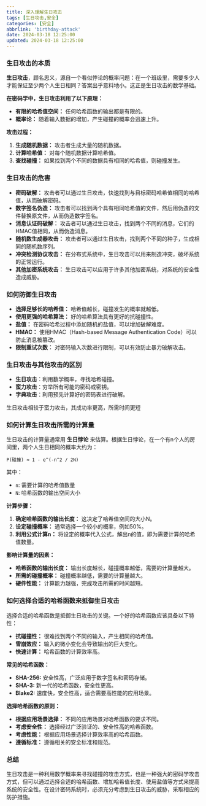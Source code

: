 ```yaml
---
title: 深入理解生日攻击
tags: [生日攻击,安全]
categories: [安全]
abbrlink: 'birthday-attack'
date: 2024-03-18 12:25:00
updated: 2024-03-18 12:25:00
---
```


### 生日攻击的本质

**生日攻击**，顾名思义，源自一个看似悖论的概率问题：在一个班级里，需要多少人才能保证至少两个人生日相同？答案出乎意料地小。这正是生日攻击的数学基础。

**在密码学中，生日攻击利用了以下原理：**

* **有限的哈希值空间：** 任何哈希函数的输出都是有限的。
* **概率论：** 随着输入数据的增加，产生碰撞的概率会迅速上升。

**攻击过程：**

1. **生成随机数据：** 攻击者生成大量的随机数据。
2. **计算哈希值：** 对每个随机数据计算哈希值。
3. **查找碰撞：** 如果找到两个不同的数据具有相同的哈希值，则碰撞发生。

### 生日攻击的危害

* **密码破解：** 攻击者可以通过生日攻击，快速找到与目标密码哈希值相同的哈希值，从而破解密码。
* **数字签名伪造：** 攻击者可以找到两个具有相同哈希值的文件，然后用伪造的文件替换原文件，从而伪造数字签名。
* **消息认证码破解：** 攻击者可以通过生日攻击，找到两个不同的消息，它们的HMAC值相同，从而伪造消息。
* **随机数生成器攻击：** 攻击者可以通过生日攻击，找到两个不同的种子，生成相同的随机数序列。
* **冲突检测协议攻击：** 在分布式系统中，生日攻击可以用来制造冲突，破坏系统的正常运行。
* **其他加密系统攻击：** 生日攻击可以应用于许多其他加密系统，对系统的安全性造成威胁。

### 如何防御生日攻击

* **选择足够长的哈希值：** 哈希值越长，碰撞发生的概率就越低。
* **使用更强的哈希算法：** 好的哈希算法具有更好的抗碰撞性。
* **盐值：** 在密码哈希过程中添加随机的盐值，可以增加破解难度。
* **HMAC：** 使用HMAC（Hash-based Message Authentication Code）可以防止消息被篡改。
* **限制重试次数：** 对密码输入次数进行限制，可以有效防止暴力破解攻击。

### 生日攻击与其他攻击的区别

* **生日攻击**：利用数学概率，寻找哈希碰撞。
* **蛮力攻击**：穷举所有可能的密码或密钥。
* **字典攻击**：利用预先计算好的密码表进行破解。

生日攻击相较于蛮力攻击，其成功率更高，所需时间更短

### 如何计算生日攻击所需的计算量

生日攻击的计算量通常用 **生日悖论** 来估算。根据生日悖论，在一个有n个人的房间里，两个人生日相同的概率大约为：

```
P(碰撞) ≈ 1 - e^(-n^2 / 2N)
```

其中：

* `n`: 需要计算的哈希值数量
* `N`: 哈希函数的输出空间大小

**计算步骤：**

1. **确定哈希函数的输出长度：** 这决定了哈希值空间的大小N。
2. **设定碰撞概率：** 通常选择一个较小的概率，例如50%。
3. **利用公式计算n：** 将设定的概率代入公式，解出n的值，即为需要计算的哈希值数量。

**影响计算量的因素：**

* **哈希函数的输出长度：** 输出长度越长，碰撞概率越低，需要的计算量越大。
* **所需的碰撞概率：** 碰撞概率越低，需要的计算量越大。
* **硬件性能：** 计算能力越强，完成攻击所需的时间越短。

### 如何选择合适的哈希函数来抵御生日攻击

选择合适的哈希函数是抵御生日攻击的关键。一个好的哈希函数应该具备以下特性：

* **抗碰撞性：** 很难找到两个不同的输入，产生相同的哈希值。
* **雪崩效应：** 输入的微小变化会导致输出的巨大变化。
* **快速计算：** 哈希函数的计算效率高。

**常见的哈希函数：**

* **SHA-256:** 安全性高，广泛应用于数字签名和密码存储。
* **SHA-3:** 新一代的哈希函数，安全性更高。
* **Blake2:** 速度快，安全性高，适合需要高性能的应用场景。

**选择哈希函数的原则：**

* **根据应用场景选择：** 不同的应用场景对哈希函数的要求不同。
* **考虑安全性：** 选择经过广泛验证的、安全性高的哈希函数。
* **考虑性能：** 根据应用场景选择计算效率高的哈希函数。
* **遵循标准：** 遵循相关的安全标准和规范。

### 总结

生日攻击是一种利用数学概率来寻找碰撞的攻击方式，也是一种强大的密码学攻击方式，但可以通过选择合适的哈希函数、增加哈希值长度、使用盐值等方式来提高系统的安全性。在设计密码系统时，必须充分考虑到生日攻击的威胁，采取相应的防护措施。